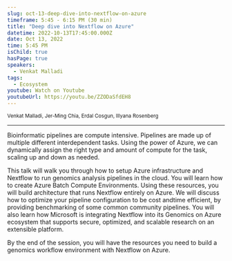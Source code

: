 ```yaml
---
slug: oct-13-deep-dive-into-nextflow-on-azure
timeframe: 5:45 - 6:15 PM (30 min)
title: "Deep dive into Nextflow on Azure"
datetime: 2022-10-13T17:45:00.000Z
date: Oct 13, 2022
time: 5:45 PM
isChild: true
hasPage: true
speakers:
  - Venkat Malladi
tags:
  - Ecosystem
youtube: Watch on Youtube
youtubeUrl: https://youtu.be/ZZODaSfdEH8
---
```

<div className="mb-4">
  <small className="typo-small">
    Venkat Malladi, Jer-Ming Chia, Erdal Cosgun, Illyana Rosenberg
  </small>
</div>

<hr className="border-t border-gray-50 mb-4 opacity-20" />

Bioinformatic pipelines are compute intensive. Pipelines are made up of multiple different interdependent tasks. Using the power of Azure, we can dynamically assign the right type and amount of compute for the task, scaling up and down as needed.

This talk will walk you through how to setup Azure infrastructure and Nextflow to run genomics analysis pipelines in the cloud. You will learn how to create Azure Batch Compute Environments. Using these resources, you will build architecture that runs Nextflow entirely on Azure. We will discuss how to optimize your pipeline configuration to be cost andtime efficient, by providing benchmarking of some common community pipelines. You will also learn how Microsoft is integrating Nextflow into its Genomics on Azure ecosystem that supports secure, optimized, and scalable research on an extensible platform.

By the end of the session, you will have the resources you need to build a genomics workflow environment with Nextflow on Azure.
